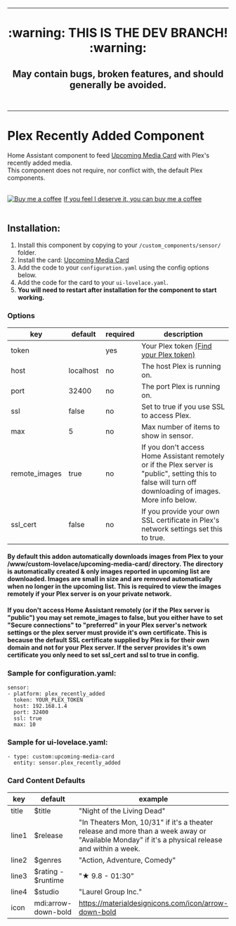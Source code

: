 ___

<h1 align="center"> :warning:  THIS IS THE DEV BRANCH!  :warning:</h1>
<h2 align="center">
May contain bugs, broken features, and should generally be avoided.</br></br>

___


# Plex Recently Added Component

Home Assistant component to feed [Upcoming Media Card](https://github.com/custom-cards/upcoming-media-card) with
Plex's recently added media.</br>
This component does not require, nor conflict with, the default Plex components.</br></br>
<link href="https://fonts.googleapis.com/css?family=Lato&subset=latin,latin-ext" rel="stylesheet"><a class="bmc-button" target="_blank" href="https://www.buymeacoffee.com/FgwNR2l"><img src="https://www.buymeacoffee.com/assets/img/BMC-btn-logo.svg" alt="Buy me a coffee"><span style="margin-left:5px">If you feel I deserve it, you can buy me a coffee</span></a></br>
</br>

## Installation:

1. Install this component by copying to your `/custom_components/sensor/` folder.
2. Install the card: [Upcoming Media Card](https://github.com/custom-cards/upcoming-media-card)
2. Add the code to your `configuration.yaml` using the config options below.
3. Add the code for the card to your `ui-lovelace.yaml`. 
3. **You will need to restart after installation for the component to start working.**

### Options

| key | default | required | description
| --- | --- | --- | ---
| token | | yes | Your Plex token [(Find your Plex token)](https://support.plex.tv/articles/204059436-finding-an-authentication-token-x-plex-token/)
| host | localhost | no | The host Plex is running on.
| port | 32400 | no | The port Plex is running on.
| ssl | false | no | Set to true if you use SSL to access Plex.
| max | 5 | no | Max number of items to show in sensor.
| remote_images | true | no | If you don't access Home Assistant remotely or if the Plex server is "public", setting this to false will turn off downloading of images. More info below.
| ssl_cert | false | no | If you provide your own SSL certificate in Plex's network settings set this to true.

#### By default this addon automatically downloads images from Plex to your /www/custom-lovelace/upcoming-media-card/ directory. The directory is automatically created & only images reported in upcoming list are downloaded. Images are small in size and are removed automatically when no longer in the upcoming list. This is required to view the images remotely if your Plex server is on your private network.

#### If you don't access Home Assistant remotely (or if the Plex server is "public") you may set remote_images to false, but you either have to set "Secure connections" to "preferred" in your Plex server's network settings or the plex server must provide it's own certificate. This is because the default SSL certificate supplied by Plex is for their own domain and not for your Plex server. If the server provides it's own certificate you only need to set ssl_cert and ssl to true in config.

### Sample for configuration.yaml:

    sensor:
    - platform: plex_recently_added
      token: YOUR_PLEX_TOKEN
      host: 192.168.1.4
      port: 32400
      ssl: true
      max: 10

### Sample for ui-lovelace.yaml:

    - type: custom:upcoming-media-card
      entity: sensor.plex_recently_added


### Card Content Defaults

| key | default | example |
| --- | --- | --- |
| title | $title | "Night of the Living Dead" |
| line1 | $release | "In Theaters Mon, 10/31" if it's a theater release and more than a week away or "Available Monday" if it's a physical release and within a week.|
| line2 | $genres | "Action, Adventure, Comedy" |
| line3 | $rating - $runtime | "★ 9.8 - 01:30"
| line4 | $studio | "Laurel Group Inc."
| icon | mdi:arrow-down-bold | https://materialdesignicons.com/icon/arrow-down-bold

